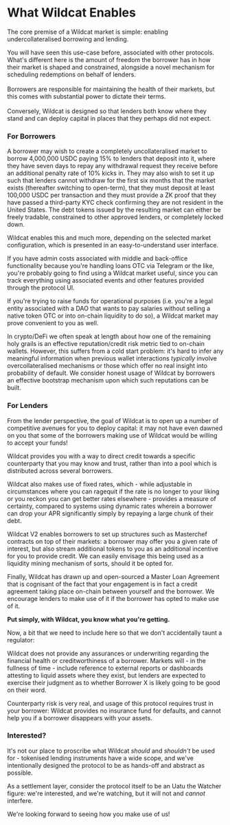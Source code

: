 # What Wildcat Enables

The core premise of a Wildcat market is simple: enabling undercollateralised borrowing and lending.

You will have seen this use-case before, associated with other protocols. What's different here is the amount of freedom the borrower has in how their market is shaped and constrained, alongside a novel mechanism for scheduling redemptions on behalf of lenders.\
\
Borrowers are responsible for maintaining the health of their markets, but this comes with substantial power to dictate their terms.\
\
Conversely, Wildcat is designed so that lenders both know where they stand and can deploy capital in places that they perhaps did not expect.

### For Borrowers

A borrower may wish to create a completely uncollateralised market to borrow 4,000,000 USDC paying 15% to lenders that deposit into it, where they have seven days to repay any withdrawal request they receive before an additional penalty rate of 10% kicks in. They may also wish to set it up such that lenders cannot withdraw for the first six months that the market exists (thereafter switching to open-term), that they must deposit at least 100,000 USDC per transaction and they must provide a ZK proof that they have passed a third-party KYC check confirming they are not resident in the United States. The debt tokens issued by the resulting market can either be freely tradable, constrained to other approved lenders, or completely locked down.

Wildcat enables this and much more, depending on the selected market configuration, which is presented in an easy-to-understand user interface.

If you have admin costs associated with middle and back-office functionality because you're handling loans OTC via Telegram or the like, you're probably going to find using a Wildcat market useful, since you can track everything using associated events and other features provided through the protocol UI.&#x20;

If you're trying to raise funds for operational purposes (i.e. you're a legal entity associated with a DAO that wants to pay salaries without selling a native token OTC or into on-chain liquidity to do so), a Wildcat market may prove convenient to you as well.

In crypto/DeFi we often speak at length about how one of the remaining holy grails is an effective reputation/credit risk metric tied to on-chain wallets. However, this suffers from a cold start problem: it's hard to infer any meaningful information when previous wallet interactions _typically_ involve overcollateralised mechanisms or those which offer no real insight into probability of default. We consider honest usage of Wildcat by borrowers an effective bootstrap mechanism upon which such reputations can be built.

### For Lenders

From the lender perspective, the goal of Wildcat is to open up a number of competitive avenues for you to deploy capital: it may not have even dawned on you that some of the borrowers making use of Wildcat would be willing to accept your funds!

Wildcat provides you with a way to direct credit towards a specific counterparty that you may know and trust, rather than into a pool which is distributed across several borrowers.

Wildcat also makes use of fixed rates, which - while adjustable in circumstances where you can ragequit if the rate is no longer to your liking or you reckon you can get better rates elsewhere - provides a measure of certainty, compared to systems using dynamic rates wherein a borrower can drop your APR significantly simply by repaying a large chunk of their debt.

Wildcat V2 enables borrowers to set up structures such as Masterchef contracts on top of their markets: a borrower may offer you a given rate of interest, but also stream additional tokens to you as an additional incentive for you to provide credit. We can easily envisage this being used as a liquidity mining mechanism of sorts, should it be opted for.

Finally, Wildcat has drawn up and open-sourced a Master Loan Agreement that is cognisant of the fact that your engagement is in fact a credit agreement taking place on-chain between yourself and the borrower. We encourage lenders to make use of it if the borrower has opted to make use of it.

**Put simply, with Wildcat, you know what you're getting.**

Now, a bit that we need to include here so that we don't accidentally taunt a regulator:

Wildcat does not provide any assurances or underwriting regarding the financial health or creditworthiness of a borrower. Markets will - in the fullness of time - include reference to external reports or dashboards attesting to liquid assets where they exist, but lenders are expected to exercise their judgment as to whether Borrower X is likely going to be good on their word.&#x20;

Counterparty risk is very real, and usage of this protocol requires trust in your borrower: Wildcat provides no insurance fund for defaults, and cannot help you if a borrower disappears with your assets.&#x20;

### Interested?

It's not our place to proscribe what Wildcat _should_ and _shouldn't_ be used for - tokenised lending instruments have a wide scope, and we've intentionally designed the protocol to be as hands-off and abstract as possible.&#x20;

As a settlement layer, consider the protocol itself to be an Uatu the Watcher figure: we're interested, and we're watching, but it will not and _cannot_ interfere.

We're looking forward to seeing how you make use of us!

